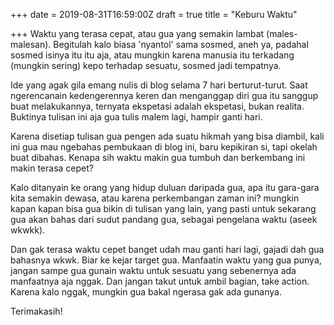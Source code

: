 +++
date = 2019-08-31T16:59:00Z
draft = true
title = "Keburu Waktu"

+++
Waktu yang terasa cepat, atau gua yang semakin lambat (males-malesan). Begitulah kalo biasa 'nyantol' sama sosmed, aneh ya, padahal sosmed isinya itu itu aja, atau mungkin karena manusia itu terkadang (mungkin sering) kepo terhadap sesuatu, sosmed jadi tempatnya.

Ide yang agak gila emang nulis di blog selama 7 hari berturut-turut. Saat ngerencanain kedengerennya keren dan menganggap diri gua itu sanggup buat melakukannya, ternyata ekspetasi adalah ekspetasi, bukan realita. Buktinya tulisan ini aja gua tulis malem lagi, hampir ganti hari.

Karena disetiap tulisan gua pengen ada suatu hikmah yang bisa diambil, kali ini gua mau ngebahas pembukaan di blog ini, baru kepikiran si, tapi okelah buat dibahas. Kenapa sih waktu makin gua tumbuh dan berkembang ini makin terasa cepet?

Kalo ditanyain ke orang yang hidup duluan daripada gua, apa itu gara-gara kita semakin dewasa, atau karena perkembangan zaman ini? mungkin kapan kapan bisa gua bikin di tulisan yang lain, yang pasti untuk sekarang gua akan bahas dari sudut pandang gua, sebagai pengelana waktu (aseek wkwkk).

Dan gak terasa waktu cepet banget udah mau ganti hari lagi, gajadi dah gua bahasnya wkwk. Biar ke kejar target gua. Manfaatin waktu yang gua punya, jangan sampe gua gunain waktu untuk sesuatu yang sebenernya ada manfaatnya aja nggak. Dan jangan takut untuk ambil bagian, take action. Karena kalo nggak, mungkin gua bakal ngerasa gak ada gunanya.

Terimakasih!